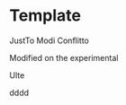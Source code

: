 # Template
JustTo
Modi  Conflitto

Modified on the experimental







Ulte

























dddd
